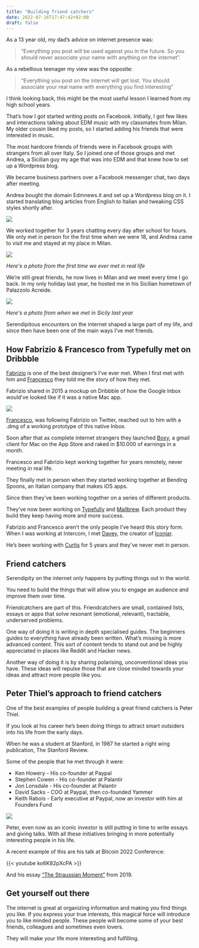 ```yaml
---
title: "Building friend catchers"
date: 2022-07-16T17:47:42+02:00
draft: false
---
```


As a 13 year old, my dad’s advice on internet presence was:

> “Everything you post will be used against you in the future. So you should never associate your name with anything on the internet”.

As a rebellious teenager my view was the opposite:

> “Everything you post on the internet will get lost. You should associate your real name with everything you find interesting”

I think looking back, this might be the most useful lesson I learned from my high school years.

That’s how I got started writing posts on Facebook. Initially, I got few likes and interactions talking about EDM music with my classmates from Milan. My older cousin liked my posts, so I started adding his friends that were interested in music.

The most hardcore friends of friends were in Facebook groups with strangers from all over Italy. So I joined one of those groups and met Andrea, a Sicilian guy my age that was into EDM and that knew how to set up a Wordpress blog.

We became business partners over a Facebook messenger chat, two days after meeting.

Andrea bought the domain Edmnews.it and set up a Wordpress blog on it. I started translating blog articles from English to Italian and tweaking CSS styles shortly after.

![](/friendcatchers/edm-news-croatia.jpg)

We worked together for 3 years chatting every day after school for hours. We only met in person for the first time when we were 18, and Andrea came to visit me and stayed at my place in Milan.

![](/friendcatchers/ferro-andre.jpg)

_Here's a photo from the first time we ever met in real life_

We’re still great friends, he now lives in Milan and we meet every time I go back. In my only holiday last year, he hosted me in his Sicilian hometown of Palazzolo Acreide.

![](/friendcatchers/ferru-andre-2021.jpeg)

_Here's a photo from when we met in Sicily last year_

Serendipitous encounters on the internet shaped a large part of my life, and since then have been one of the main ways I’ve met friends.

## How Fabrizio & Francesco from Typefully met on Dribbble

[Fabrizio](https://fabrizio.so) is one of the best designer’s I’ve ever met. When I first met with him and [Francesco](https://twitter.com/frankdilo) they told me the story of how they met.

Fabrizio shared in 2015 a mockup on Dribbble of how the Google Inbox would’ve looked like if it was a native Mac app.

![](/friendcatchers/inbox-for-mac.jpeg)

[Francesco](https://twitter.com/frankdilo), was following Fabrizio on Twitter, reached out to him with a .dmg of a working prototype of this native Inbox.

Soon after that as complete internet strangers they launched [Boxy](https://www.producthunt.com/products/boxy-2#boxy-3), a gmail client for Mac on the App Store and raked in $10.000 of earnings in a month.

Francesco and Fabrizio kept working together for years remotely, never meeting in real life.

They finally met in person when they started working together at Bending Spoons, an Italian company that makes iOS apps.

Since then they’ve been working together on a series of different products.

They’ve now been working on [Typefully](https://typefully.com) and [Mailbrew](https://mailbrew.com). Each product they build they keep having more and more success.

Fabrizio and Francesco aren’t the only people I’ve heard this story form. When I was working at Intercom, I met [Davey](https://twitter.com/daveyheuser), the creator of [Iconjar](https://geticonjar.com/).

He’s been working with [Curtis](https://twitter.com/curthard89) for 5 years and they’ve never met in person.

## Friend catchers

Serendipity on the internet only happens by putting things out in the world.

You need to build the things that will allow you to engage an audience and improve them over time.

Friendcatchers are part of this. Friendcatchers are small, contained lists, essays or apps that solve resonant (emotional, relevant), tractable, underserved problems.

One way of doing it is writing in depth specialised guides. The beginners guides to everything have already been written. What’s missing is more advanced content. This sort of content tends to stand out and be highly appreciated in places like Reddit and Hacker news.

Another way of doing it is by sharing polarising, unconventional ideas you have. These ideas will repulse those that are close minded towards your ideas and attract more people like you.

## Peter Thiel’s approach to friend catchers

One of the best examples of people building a great friend catchers is Peter Thiel.

If you look at his career he’s been doing things to attract smart outsiders into his life from the early days.

When he was a student at Stanford, in 1987 he started a right wing publication, The Stanford Review.

Some of the people that he met through it were:

- Ken Howery - His co-founder at Paypal
- Stephen Cowen - His co-founder at Palantir
- Jon Lonsdale - His co-founder at Palantir
- David Sacks - COO at Paypal, then co-founded Yammer
- Keith Rabois - Early executive at Paypal, now an investor with him at Founders Fund

![](/friendcatchers/thiel-mafia.jpg)

Peter, even now as an iconic investor is still putting in time to write essays and giving talks. With all these initiatives bringing in more potentially interesting people in his life.

A recent example of this are his talk at Bitcoin 2022 Conference:

{{< youtube ko6K82pXcPA >}}

And his essay [“The Straussian Moment”](https://github.com/renebidart/papers/blob/master/straussian_moment.pdf) from 2019.

## Get yourself out there

The internet is great at organizing information and making you find things you like. If you express your true interests, this magical force will introduce you to like minded people. These people will become some of your best friends, colleagues and sometimes even lovers.

They will make your life more interesting and fulfilling.
